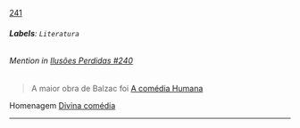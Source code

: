 [241](https://github.com/guilhermeprokisch/guilherme/issues/241) 
###### **Labels**: `Literatura`






 ######  Mention in [Ilusões Perdidas #240](Ilusões-Perdidas-#240)  
 > A maior obra de Balzac foi [A comédia Humana](A-comédia-Humana)


Homenagem [Divina comédia](Divina-comédia)

-------------------------------------------------------------------------------

